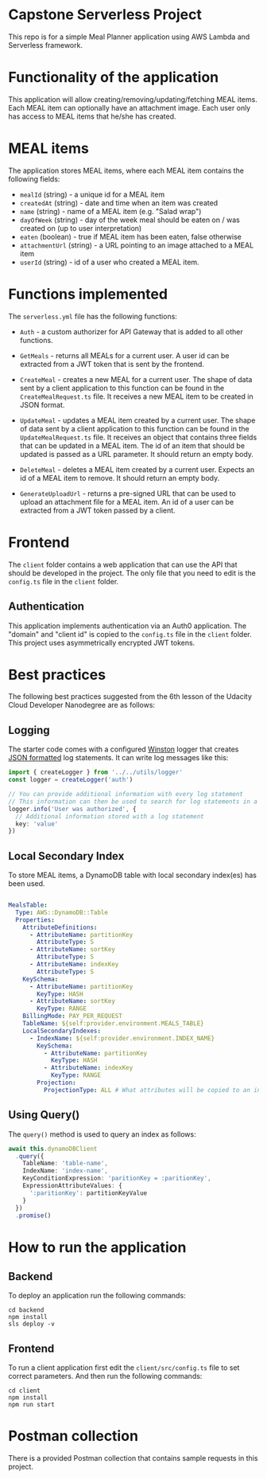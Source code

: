 # Capstone Serverless Project

This repo is for a simple Meal Planner application using AWS Lambda and Serverless framework.

# Functionality of the application

This application will allow creating/removing/updating/fetching MEAL items. Each MEAL item can optionally have an attachment image. Each user only has access to MEAL items that he/she has created.

# MEAL items

The application stores MEAL items, where each MEAL item contains the following fields:

* `mealId` (string) - a unique id for a MEAL item
* `createdAt` (string) - date and time when an item was created
* `name` (string) - name of a MEAL item (e.g. "Salad wrap")
* `dayOfWeek` (string) - day of the week meal should be eaten on / was created on (up to user interpretation)
* `eaten` (boolean) - true if MEAL item has been eaten, false otherwise
* `attachmentUrl` (string) - a URL pointing to an image attached to a MEAL item
* `userId` (string) - id of a user who created a MEAL item.

# Functions implemented

The `serverless.yml` file has the following functions:

* `Auth` - a custom authorizer for API Gateway that is added to all other functions.

* `GetMeals` -  returns all MEALs for a current user. A user id can be extracted from a JWT token that is sent by the frontend.

* `CreateMeal` - creates a new MEAL for a current user. The shape of data sent by a client application to this function can be found in the `CreateMealRequest.ts` file. It receives a new MEAL item to be created in JSON format.

* `UpdateMeal` - updates a MEAL item created by a current user. The shape of data sent by a client application to this function can be found in the `UpdateMealRequest.ts` file. It receives an object that contains three fields that can be updated in a MEAL item. The id of an item that should be updated is passed as a URL parameter. It should return an empty body.

* `DeleteMeal` - deletes a MEAL item created by a current user. Expects an id of a MEAL item to remove. It should return an empty body.

* `GenerateUploadUrl` - returns a pre-signed URL that can be used to upload an attachment file for a MEAL item. An id of a user can be extracted from a JWT token passed by a client.

# Frontend

The `client` folder contains a web application that can use the API that should be developed in the project. The only file that you need to edit is the `config.ts` file in the `client` folder.

## Authentication

This application implements authentication via an Auth0 application. The "domain" and "client id" is copied to the `config.ts` file in the `client` folder. This project uses asymmetrically encrypted JWT tokens.

# Best practices

The following best practices suggested from the 6th lesson of the Udacity Cloud Developer Nanodegree are as follows:

## Logging

The starter code comes with a configured [Winston](https://github.com/winstonjs/winston) logger that creates [JSON formatted](https://stackify.com/what-is-structured-logging-and-why-developers-need-it/) log statements. It can write log messages like this:

```ts
import { createLogger } from '../../utils/logger'
const logger = createLogger('auth')

// You can provide additional information with every log statement
// This information can then be used to search for log statements in a log storage system
logger.info('User was authorized', {
  // Additional information stored with a log statement
  key: 'value'
})
```

## Local Secondary Index

To store MEAL items, a DynamoDB table with local secondary index(es) has been used.

```yml

MealsTable:
  Type: AWS::DynamoDB::Table
  Properties:
    AttributeDefinitions:
      - AttributeName: partitionKey
        AttributeType: S
      - AttributeName: sortKey
        AttributeType: S
      - AttributeName: indexKey
        AttributeType: S
    KeySchema:
      - AttributeName: partitionKey
        KeyType: HASH
      - AttributeName: sortKey
        KeyType: RANGE
    BillingMode: PAY_PER_REQUEST
    TableName: ${self:provider.environment.MEALS_TABLE}
    LocalSecondaryIndexes:
      - IndexName: ${self:provider.environment.INDEX_NAME}
        KeySchema:
          - AttributeName: partitionKey
            KeyType: HASH
          - AttributeName: indexKey
            KeyType: RANGE
        Projection:
          ProjectionType: ALL # What attributes will be copied to an index

```

## Using Query()

The `query()` method is used to query an index as follows:

```ts
await this.dynamoDBClient
  .query({
    TableName: 'table-name',
    IndexName: 'index-name',
    KeyConditionExpression: 'paritionKey = :paritionKey',
    ExpressionAttributeValues: {
      ':paritionKey': partitionKeyValue
    }
  })
  .promise()
```

# How to run the application

## Backend

To deploy an application run the following commands:

```
cd backend
npm install
sls deploy -v
```

## Frontend

To run a client application first edit the `client/src/config.ts` file to set correct parameters. And then run the following commands:

```
cd client
npm install
npm run start
```

# Postman collection

There is a provided Postman collection that contains sample requests in this project.
